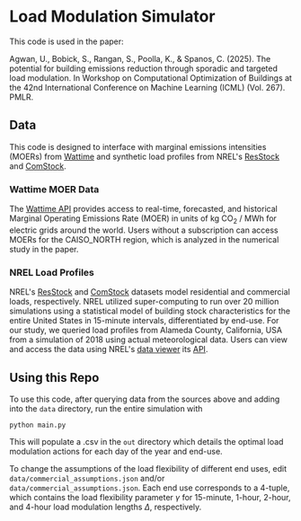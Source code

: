# Load Modulation Simulator

This code is used in the paper:

Agwan, U., Bobick, S., Rangan, S., Poolla, K., & Spanos, C. (2025). The potential for building emissions reduction through sporadic and targeted load modulation. In Workshop on Computational Optimization of Buildings at the 42nd International Conference on Machine Learning (ICML) (Vol. 267). PMLR.

## Data

This code is designed to interface with marginal emissions intensities (MOERs) from [Wattime](https://watttime.org/) and synthetic load profiles from NREL's [ResStock](https://resstock.nrel.gov/) and [ComStock](https://comstock.nrel.gov/). 

### Wattime MOER Data

The [Wattime API](https://docs.watttime.org/) provides access to real-time, forecasted, and historical Marginal Operating Emissions Rate (MOER) in units of kg CO$_2$ / MWh for electric grids around the world. Users without a subscription can access MOERs for the CAISO_NORTH region, which is analyzed in the numerical study in the paper.

### NREL Load Profiles

NREL's [ResStock](https://resstock.nrel.gov/) and [ComStock](https://comstock.nrel.gov/) datasets model residential and commercial loads, respectively. NREL utilized super-computing to run over 20 million simulations using a statistical model of building stock characteristics for the entire United States in 15-minute intervals, differentiated by end-use. For our study, we queried load profiles from Alameda County, California, USA from a simulation of 2018 using actual meteorological data. Users can view and access the data using NREL's [data viewer](https://resstock.nrel.gov/datasets) its [API](https://github.com/NREL/buildstock-query).

## Using this Repo
To use this code, after querying data from the sources above and adding into the `data` directory, run the entire simulation with
```
python main.py
```
This will populate a .csv in the `out` directory which details the optimal load modulation actions for each day of the year and end-use.

To change the assumptions of the load flexibility of different end uses, edit `data/commercial_assumptions.json` and/or `data/commercial_assumptions.json`. Each end use corresponds to a 4-tuple, which contains the load flexibility parameter $\gamma$ for 15-minute, 1-hour, 2-hour, and 4-hour load modulation lengths $\Delta$, respectively.




